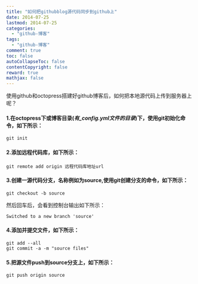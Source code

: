 ```yaml
---
title: "如何把githubblog源代码同步到github上"
date: 2014-07-25
lastmod: 2014-07-25
categories:
  - "github-博客"
tags:
  - "github-博客"
comment: true
toc: false
autoCollapseToc: false
contentCopyright: false
reward: true
mathjax: false
---
```


使用github和octopress搭建好github博客后，如何把本地源代码上传到服务器上呢？


#### 1.在octopress下或博客目录(***有_config.yml文件的目录***)下，使用git初始化命令，如下所示：
```
git init
```

#### 2.添加远程代码库，如下所示：
```
git remote add origin 远程代码库地址url
```
#### 3.创建一源代码分支，名称例如为source,使用git创建分支的命令，如下所示：
```
git checkout -b source
```
然后回车后，会看到控制台输出如下所示：

```
Switched to a new branch 'source'
```

#### 4.添加并提交文件，如下所示：
```
git add --all
git commit -a -m "source files"
```

#### 5.把源文件push到source分支上，如下所示：
```
git push origin source
```